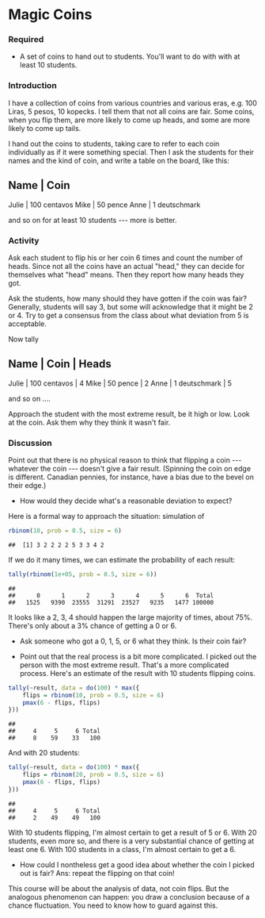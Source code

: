 Magic Coins
========================================================




### Required
* A set of coins to hand out to students.  You'll want to do with with at least 10 students.

### Introduction
I have a collection of coins from various countries and various eras, e.g. 100 Liras, 5 pesos, 10 kopecks.  I tell them that not all coins are fair.  Some coins, when you flip them, are more likely to come up heads, and some are more likely to come up tails.

I hand out the coins to students, taking care to refer to each coin individually as if it were something special.  Then I ask the students for their names and the kind of coin, and write a table on the board, like this:

Name   | Coin
------------
Julie  | 100 centavos
Mike   | 50 pence
Anne   | 1 deutschmark

and so on for at least 10 students --- more is better.

### Activity

Ask each student to flip his or her coin 6 times and count the number of heads.  Since not all the coins have an actual "head," they can decide for themselves what "head" means.  Then they report how many heads they got.

Ask the students, how many should they have gotten if the coin was fair?  Generally, students will say 3, but some will acknowledge that it might be 2 or 4.  Try to get a consensus from the class about what deviation from 5 is acceptable.

Now tally

Name   | Coin   |   Heads
--------------------------
Julie  | 100 centavos  | 4
Mike   | 50 pence      | 2
Anne   | 1 deutschmark | 5

and so on ....

Approach the student with the most extreme result, be it high or low.  Look at the coin.  Ask them why they think it wasn't fair.

### Discussion

Point out that there is no physical reason to think that flipping a coin --- whatever the coin --- doesn't give a fair result.  (Spinning the coin on edge is different.  Canadian pennies, for instance, have a bias due to the bevel on their edge.)

* How would they decide what's a reasonable deviation to expect?

Here is a formal way to approach the situation: simulation of 

```r
rbinom(10, prob = 0.5, size = 6)
```

```
##  [1] 3 2 2 2 2 5 3 3 4 2
```


If we do it many times, we can estimate the probability of each result:

```r
tally(rbinom(1e+05, prob = 0.5, size = 6))
```

```
## 
##      0      1      2      3      4      5      6  Total 
##   1525   9390  23555  31291  23527   9235   1477 100000 
```


It looks like a 2, 3, 4 should happen the large majority of times, about 75%.  There's only about a 3% chance of getting a 0 or 6.

* Ask someone who got a 0, 1, 5, or 6 what they think.  Is their coin fair?

* Point out that the real process is a bit more complicated.  I picked out the person with the most extreme result.  That's a more complicated process.  Here's an estimate of the result with 10 students flipping coins.

```r
tally(~result, data = do(100) * max({
    flips = rbinom(10, prob = 0.5, size = 6)
    pmax(6 - flips, flips)
}))
```

```
## 
##     4     5     6 Total 
##     8    59    33   100 
```

And with 20 students:

```r
tally(~result, data = do(100) * max({
    flips = rbinom(20, prob = 0.5, size = 6)
    pmax(6 - flips, flips)
}))
```

```
## 
##     4     5     6 Total 
##     2    49    49   100 
```


With 10 students flipping, I'm almost certain to get a result of 5 or 6.
With 20 students, even more so, and there is a very substantial chance of getting at least one 6.
With 100 students in a class, I'm almost certain to get a 6.

* How could I nontheless get a good idea about whether the coin I picked out is fair?  Ans: repeat the flipping on that coin!

This course will be about the analysis of data, not coin flips.  But the analogous phenomenon can happen: you draw a conclusion because of a chance fluctuation.  You need to know how to guard against this.


